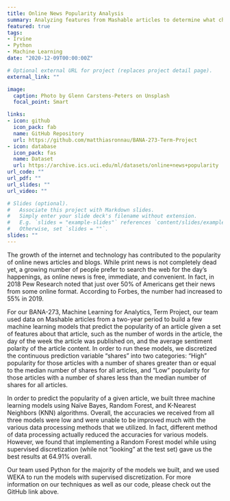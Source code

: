 ```yaml
---
title: Online News Popularity Analysis
summary: Analyzing features from Mashable articles to determine what characteristics make online news articles popular.
featured: true
tags:
- Irvine
- Python
- Machine Learning
date: "2020-12-09T00:00:00Z"

# Optional external URL for project (replaces project detail page).
external_link: ""

image:
  caption: Photo by Glenn Carstens-Peters on Unsplash
  focal_point: Smart

links:
- icon: github
  icon_pack: fab
  name: GitHub Repository
  url: https://github.com/matthiasronnau/BANA-273-Term-Project
- icon: database
  icon_pack: fas
  name: Dataset
  url: https://archive.ics.uci.edu/ml/datasets/online+news+popularity
url_code: ""
url_pdf: ""
url_slides: ""
url_video: ""

# Slides (optional).
#   Associate this project with Markdown slides.
#   Simply enter your slide deck's filename without extension.
#   E.g. `slides = "example-slides"` references `content/slides/example-slides.md`.
#   Otherwise, set `slides = ""`.
slides: ""
---
```


The growth of the internet and technology has contributed to the popularity of online news articles and blogs. While print news is not completely dead yet, a growing number of people prefer to search the web for the day’s happenings, as online news is free, immediate, and convenient. In fact, in 2018 Pew Research noted that just over 50% of Americans get their news from some online format.  According to Forbes, the number had increased to 55% in 2019.  

For our BANA-273, Machine Learning for Analytics, Term Project, our team used data on Mashable articles from a two-year period to build a few machine learning models that predict the popularity of an article given a set of features about that article, such as the number of words in the article, the day of the week the article was published on, and the average sentiment polarity of the article content. In order to run these models, we discretized the continuous prediction variable “shares” into two categories: “High” popularity for those articles with a number of shares greater than or equal to the median number of shares for all articles, and “Low” popularity for those articles with a number of shares less than the median number of shares for all articles.

In order to predict the popularity of a given article, we built three machine learning models using Naïve Bayes, Random Forest, and K-Nearest Neighbors (KNN) algorithms. Overall, the accuracies we received from all three models were low and were unable to be improved much with the various data processing methods that we utilized. In fact, different method of data processing actually reduced the accuracies for various models. However, we found that implementing a Random Forest model while using supervised discretization (while not “looking” at the test set) gave us the best results at 64.91% overall.

Our team used Python for the majority of the models we built, and we used WEKA to run the models with supervised discretization. For more information on our techniques as well as our code, please check out the GitHub link above.
